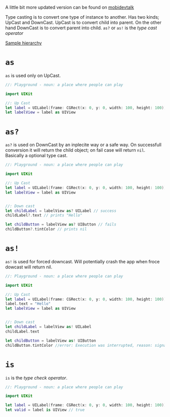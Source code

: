 A little bit more updated version can be found on [mobidevtalk](https://mobidevtalk.com/2018/10/09/type-casting-using-as-variance/)

Type casting is to convert one type of instance to another. Has two kinds; UpCast and DownCast. UpCast is to convert child into 
parent. On the other hand DownCast is to convert parent into child. `as?` or `as!` is the *type cast operator*

[Sample hierarchy](http://what-when-how.com/wp-content/uploads/2011/08/tmp125_thumb.jpg)

# `as`
`as` is used only on UpCast.
```swift
//: Playground - noun: a place where people can play

import UIKit

//: Up Cast
let label = UILabel(frame: CGRect(x: 0, y: 0, width: 100, height: 100))
let labelView = label as UIView
```

# `as?`
`as?` is used on DownCast by an inplecite way or a safe way. On successfull conversion it will return the child object; on
fail case will return `nil`. Basically a optional type cast.
```swift
//: Playground - noun: a place where people can play

import UIKit

//: Up Cast
let label = UILabel(frame: CGRect(x: 0, y: 0, width: 100, height: 100))
let labelView = label as UIView


//: Down cast
let childLabel = labelView as? UILabel // success
childLabel?.text // prints "Hello"

let childButton = labelView as? UIButton // fails
childButton?.tintColor // prints nil
```

# `as!`
`as!` is used for forced downcast. Will potentially crash the app when froce dowcast will return nil.
```swift
//: Playground - noun: a place where people can play

import UIKit

//: Up Cast
let label = UILabel(frame: CGRect(x: 0, y: 0, width: 100, height: 100))
label.text = "Hello"
let labelView = label as UIView


//: Down cast
let childLabel = labelView as! UILabel
childLabel.text

let childButton = labelView as! UIButton
childButton.tintColor //error: Execution was interrupted, reason: signal SIGABRT.
```

# `is`
`is` is the *type check operator*.
```swift
//: Playground - noun: a place where people can play

import UIKit

let label = UILabel(frame: CGRect(x: 0, y: 0, width: 100, height: 100))
let valid = label is UIView // true
```
